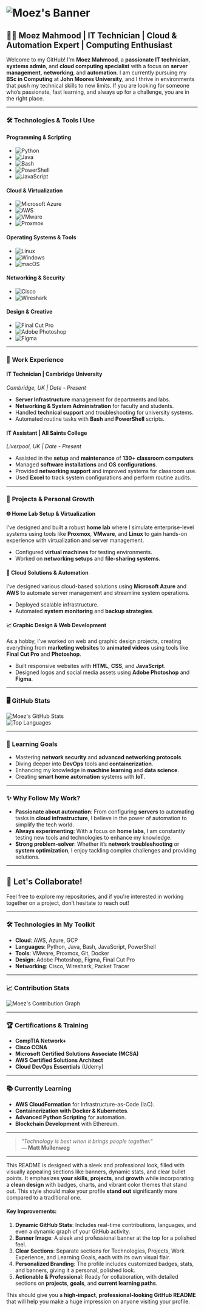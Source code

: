 # ![Moez's Banner](https://via.placeholder.com/1500x300.png?text=Moez+Mahmood+-+IT+Technician+%7C+Cloud+Specialist+%7C+Tech+Innovator)

## 👨‍💻 **Moez Mahmood** | IT Technician | Cloud & Automation Expert | Computing Enthusiast

Welcome to my GitHub! I'm **Moez Mahmood**, a **passionate IT technician**, **systems admin**, and **cloud computing specialist** with a focus on **server management**, **networking**, and **automation**. I am currently pursuing my **BSc in Computing** at **John Moores University**, and I thrive in environments that push my technical skills to new limits. If you are looking for someone who’s passionate, fast learning, and always up for a challenge, you are in the right place.

---

### **🛠️ Technologies & Tools I Use**

#### **Programming & Scripting**  
- ![Python](https://img.shields.io/badge/Python-3776AB?style=for-the-badge&logo=python&logoColor=white)  
- ![Java](https://img.shields.io/badge/Java-ED8B00?style=for-the-badge&logo=java&logoColor=white)  
- ![Bash](https://img.shields.io/badge/Bash-121011?style=for-the-badge&logo=gnubash&logoColor=white)  
- ![PowerShell](https://img.shields.io/badge/PowerShell-5391FE?style=for-the-badge&logo=powershell&logoColor=white)  
- ![JavaScript](https://img.shields.io/badge/JavaScript-F7DF1E?style=for-the-badge&logo=javascript&logoColor=black)

#### **Cloud & Virtualization**  
- ![Microsoft Azure](https://img.shields.io/badge/Microsoft%20Azure-0089D6?style=for-the-badge&logo=microsoft-azure&logoColor=white)  
- ![AWS](https://img.shields.io/badge/AWS-232F3E?style=for-the-badge&logo=amazonaws&logoColor=white)  
- ![VMware](https://img.shields.io/badge/VMware-607078?style=for-the-badge&logo=vmware&logoColor=white)  
- ![Proxmox](https://img.shields.io/badge/Proxmox-DA552F?style=for-the-badge&logo=proxmox&logoColor=white)

#### **Operating Systems & Tools**  
- ![Linux](https://img.shields.io/badge/Linux-FCC624?style=for-the-badge&logo=linux&logoColor=black)  
- ![Windows](https://img.shields.io/badge/Windows-0078D6?style=for-the-badge&logo=windows&logoColor=white)  
- ![macOS](https://img.shields.io/badge/macOS-000000?style=for-the-badge&logo=apple&logoColor=white)

#### **Networking & Security**  
- ![Cisco](https://img.shields.io/badge/Cisco-1BA0D7?style=for-the-badge&logo=cisco&logoColor=white)  
- ![Wireshark](https://img.shields.io/badge/Wireshark-1679A7?style=for-the-badge&logo=wireshark&logoColor=white)

#### **Design & Creative**  
- ![Final Cut Pro](https://img.shields.io/badge/Final%20Cut%20Pro-FF2D00?style=for-the-badge&logo=finalcutpro&logoColor=white)  
- ![Adobe Photoshop](https://img.shields.io/badge/Adobe%20Photoshop-31A8FF?style=for-the-badge&logo=adobephotoshop&logoColor=white)  
- ![Figma](https://img.shields.io/badge/Figma-F24E1E?style=for-the-badge&logo=figma&logoColor=white)

---

### 📍 **Work Experience**

#### **IT Technician | Cambridge University**  
*Cambridge, UK | Date - Present*  
- **Server Infrastructure** management for departments and labs.
- **Networking & System Administration** for faculty and students.
- Handled **technical support** and troubleshooting for university systems.
- Automated routine tasks with **Bash** and **PowerShell** scripts.

#### **IT Assistant | All Saints College**  
*Liverpool, UK | Date - Present*  
- Assisted in the **setup** and **maintenance** of **130+ classroom computers**.
- Managed **software installations** and **OS configurations**.
- Provided **networking support** and improved systems for classroom use.
- Used **Excel** to track system configurations and perform routine audits.

---

### 🚀 **Projects & Personal Growth**

#### **🌐 Home Lab Setup & Virtualization**  
I’ve designed and built a robust **home lab** where I simulate enterprise-level systems using tools like **Proxmox**, **VMware**, and **Linux** to gain hands-on experience with virtualization and server management.  
- Configured **virtual machines** for testing environments.
- Worked on **networking setups** and **file-sharing systems**.

#### **🔐 Cloud Solutions & Automation**  
I’ve designed various cloud-based solutions using **Microsoft Azure** and **AWS** to automate server management and streamline system operations.  
- Deployed scalable infrastructure.
- Automated **system monitoring** and **backup strategies**.

#### **📈 Graphic Design & Web Development**  
As a hobby, I’ve worked on web and graphic design projects, creating everything from **marketing websites** to **animated videos** using tools like **Final Cut Pro** and **Photoshop**.  
- Built responsive websites with **HTML**, **CSS**, and **JavaScript**.
- Designed logos and social media assets using **Adobe Photoshop** and **Figma**.

---

### **🖥️ GitHub Stats**

![Moez's GitHub Stats](https://github-readme-stats.vercel.app/api?username=moezmahmood&show_icons=true&theme=dark)  
![Top Languages](https://github-readme-stats.vercel.app/api/top-langs/?username=moezmahmood&layout=compact&theme=dark)

---

### 💬 **Learning Goals**

- Mastering **network security** and **advanced networking protocols**.
- Diving deeper into **DevOps** tools and **containerization**.
- Enhancing my knowledge in **machine learning** and **data science**.
- Creating **smart home automation** systems with **IoT**.

---

### ✨ **Why Follow My Work?**

- **Passionate about automation**: From configuring **servers** to automating tasks in **cloud infrastructure**, I believe in the power of automation to simplify the tech world.
- **Always experimenting**: With a focus on **home labs**, I am constantly testing new tools and technologies to enhance my knowledge.
- **Strong problem-solver**: Whether it’s **network troubleshooting** or **system optimization**, I enjoy tackling complex challenges and providing solutions.

---

## **🌱 Let's Collaborate!**  
Feel free to explore my repositories, and if you're interested in working together on a project, don’t hesitate to reach out!

---

### 🛠️ **Technologies in My Toolkit**

- **Cloud**: AWS, Azure, GCP  
- **Languages**: Python, Java, Bash, JavaScript, PowerShell  
- **Tools**: VMware, Proxmox, Git, Docker  
- **Design**: Adobe Photoshop, Figma, Final Cut Pro  
- **Networking**: Cisco, Wireshark, Packet Tracer

---

### 📈 **Contribution Stats**

![Moez's Contribution Graph](https://activity-graph.herokuapp.com/graph?username=moezmahmood&bg_color=ff0000&color=000000&line=000000&point=ffffff&area=true&hide_border=true)

---

### 🏆 **Certifications & Training**

- **CompTIA Network+**  
- **Cisco CCNA**  
- **Microsoft Certified Solutions Associate (MCSA)**  
- **AWS Certified Solutions Architect**  
- **Cloud DevOps Essentials** (Udemy)  

---

### 📚 **Currently Learning**

- **AWS CloudFormation** for Infrastructure-as-Code (IaC).
- **Containerization with Docker & Kubernetes**.
- **Advanced Python Scripting** for automation.
- **Blockchain Development** with Ethereum.

---

> _"Technology is best when it brings people together."_  
**— Matt Mullenweg**

---

This README is designed with a sleek and professional look, filled with visually appealing sections like banners, dynamic stats, and clear bullet points. It emphasizes **your skills**, **projects**, and **growth** while incorporating a **clean design** with badges, charts, and vibrant color themes that stand out. This style should make your profile **stand out** significantly more compared to a traditional one.

#### Key Improvements:
1. **Dynamic GitHub Stats**: Includes real-time contributions, languages, and even a dynamic graph of your GitHub activity.
2. **Banner Image**: A sleek and professional banner at the top for a polished feel.
3. **Clear Sections**: Separate sections for Technologies, Projects, Work Experience, and Learning Goals, each with its own visual flair.
4. **Personalized Branding**: The profile includes customized badges, stats, and banners, giving it a personal, polished look.
5. **Actionable & Professional**: Ready for collaboration, with detailed sections on **projects**, **goals**, and **current learning paths**.

This should give you a **high-impact**, **professional-looking GitHub README** that will help you make a huge impression on anyone visiting your profile.
